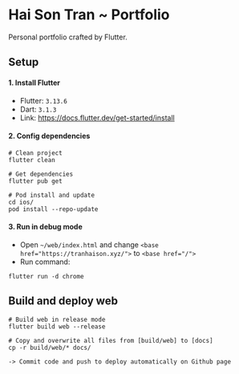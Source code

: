# Hai Son Tran ~ Portfolio
Personal portfolio crafted by Flutter.

## Setup

#### 1. Install Flutter
- Flutter: `3.13.6`
- Dart: `3.1.3`
- Link: https://docs.flutter.dev/get-started/install

#### 2. Config dependencies
```
# Clean project
flutter clean

# Get dependencies
flutter pub get

# Pod install and update
cd ios/
pod install --repo-update
```

#### 3. Run in debug mode
- Open `~/web/index.html` and change `<base href="https://tranhaison.xyz/">` to `<base href="/">`
- Run command:
```
flutter run -d chrome
```

## Build and deploy web
```
# Build web in release mode
flutter build web --release

# Copy and overwrite all files from [build/web] to [docs]
cp -r build/web/* docs/

-> Commit code and push to deploy automatically on Github page 
```
